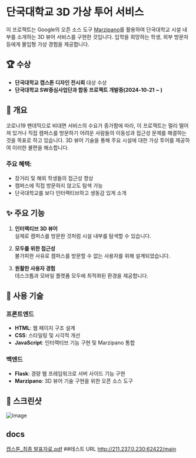 
# 단국대학교 3D 가상 투어 서비스

이 프로젝트는 Google의 오픈 소스 도구 [Marzipano](http://www.marzipano.net/)를 활용하여 단국대학교 시설 내부를 소개하는 3D 뷰어 서비스를 구현한 것입니다. 입학을 희망하는 학생, 외부 방문자 등에게 몰입형 가상 경험을 제공합니다.

## 🏆 수상
- **단국대학교 캡스톤 디자인 전시회** 대상 수상
- **단국대학교 SW중심사업단과 합동 프로젝트 개발중(2024-10-21 ~ )**

## 🌟 개요
코로나19 팬데믹으로 비대면 서비스의 수요가 증가함에 따라, 이 프로젝트는 멀리 떨어져 있거나 직접 캠퍼스를 방문하기 어려운 사람들의 이동성과 접근성 문제를 해결하는 것을 목표로 하고 있습니다. 3D 뷰어 기술을 통해 주요 시설에 대한 가상 투어를 제공하여 이러한 불편을 해소합니다.

### 주요 혜택:
- 장거리 및 해외 학생들의 접근성 향상
- 캠퍼스에 직접 방문하지 않고도 탐색 가능
- 단국대학교를 보다 인터랙티브하고 생동감 있게 소개

## ✨ 주요 기능
1. **인터랙티브 3D 뷰어**  
   실제로 캠퍼스를 방문한 것처럼 시설 내부를 탐색할 수 있습니다.

2. **모두를 위한 접근성**  
   불가피한 사유로 캠퍼스를 방문할 수 없는 사용자를 위해 설계되었습니다.

3. **원활한 사용자 경험**  
   데스크톱과 모바일 플랫폼 모두에 최적화된 환경을 제공합니다.

## 🔧 사용 기술
### 프론트엔드
- **HTML**: 웹 페이지 구조 설계  
- **CSS**: 스타일링 및 시각적 개선  
- **JavaScript**: 인터랙티브 기능 구현 및 Marzipano 통합  

### 백엔드
- **Flask**: 경량 웹 프레임워크로 서버 사이드 기능 구현  
- **Marzipano**: 3D 뷰어 기술 구현을 위한 오픈 소스 도구  

## 📸 스크린샷
![image](https://github.com/user-attachments/assets/701cb33b-d96a-4f77-a3ff-74797b20e09c)

## docs
[캡스톤_최종 발표자료.pdf](https://github.com/user-attachments/files/17997160/_.pdf)
##테스트 URL
http://211.237.0.230:62422/main



